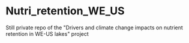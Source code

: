 # Nutri_retention_WE_US

Still private repo of the "Drivers and climate change impacts on nutrient retention in WE-US lakes" project